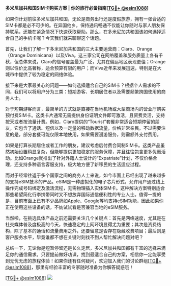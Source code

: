 **多米尼加共和国SIM卡购买方案 | 你的旅行必备指南[[TG💪+ @esim1088](https://t.me/s/esim1088)]**

如果你计划前往多米尼加共和国，无论是商务出行还是度假旅游，拥有一张合适的SIM卡都是必不可少的。在异国他乡，保持通讯畅通不仅能让你随时与家人朋友保持联系，还能在紧急情况下快速获取帮助。那么，在多米尼加共和国该如何选择适合自己的手机卡呢？今天我们就来聊聊这个话题。

首先，让我们了解一下多米尼加共和国的三大主要运营商：Claro、Orange（Orange Dominicana）以及Viva。这三家公司在网络覆盖和服务质量上各有千秋，但总体来说，Claro的信号覆盖最为广泛，尤其在偏远地区表现更佳；Orange则以性价比高著称，适合预算有限的用户；而Viva近年来发展迅速，特别是在大城市中提供了较为稳定的网络体验。

接下来是大家最关心的问题——如何选择适合自己的SIM卡？根据个人需求的不同，我们可以将用户分为三类：短期游客、长期居住者以及需要频繁跨国使用的商务人士。

对于短期游客而言，最简单的方式就是直接在当地机场或大型商场内的营业厅购买预付费SIM卡。这类卡片通常无需提供身份证明文件即可激活，且资费灵活，支持按天或者按流量计费。例如，Claro提供的“Tourist”套餐非常适合短期停留的朋友，它包含了通话、短信以及一定量的移动数据流量，价格非常亲民。不过需要注意的是，部分套餐可能仅限本地使用，如果需要漫游服务，则需额外支付费用。

如果是打算长期居住或者工作的朋友，建议考虑后付费合同制SIM卡。这类产品虽然初始设置稍显复杂，但能够提供更加稳定的服务保障，并且往往包含更多优惠活动。比如Orange就推出了针对外籍人士设计的“Expatriate”计划，不仅价格合理，还支持多种语言客服支持，极大地方便了新移民的生活适应过程。

而对于经常往返于多个国家之间的商务人士来说，如今市面上已经出现了越来越多的支持eSIM技术的产品。eSIM是一种虚拟化的电子芯片形式，允许用户通过线上操作完成号码绑定及激活流程，无需物理插入实体SIM卡。这种解决方案特别适合那些希望简化行李携带同时又不想放弃国际通信便利性的专业人士。值得一提的是，目前市面上已有不少品牌如Apple、Google等均支持eSIM功能，因此如果你正在使用这些设备的话，不妨试试看是否兼容当地的eSIM服务。

当然啦，在挑选具体产品之前还需要关注几个关键点：首先是网络速度，尤其是在社交媒体普及度极高的今天，快速稳定的上网环境显得尤为重要；其次是资费结构，除了基本的通话和流量费用之外，还要留意是否存在隐藏收费项目；最后则是客户服务水平，毕竟谁都不想在关键时刻找不到人帮忙解决问题对吧？

总结一下，无论你是短暂停留还是长久定居，多米尼加共和国都有丰富的选择来满足你的通信需求。只要提前做好功课，找到最适合自己的方案，相信你一定能享受到无忧无虑的旅程体验！如果你还有任何疑问，欢迎加入我们的讨论群组[[TG💪+ @esim1088](https://t.me/s/esim1088)]，那里有经验丰富的专家随时准备为你解答疑惑哦！

[[TG💪+ @esim1088](https://t.me/s/esim1088)] ![](https://i.postimg.cc/4NQfJmqS/Snipaste-2025-05-13-00-14-12.png)